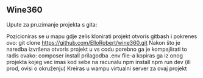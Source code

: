## Wine360

Upute za pruzimanje projekta s gita:

Pozicioniras se u mapu gdje zelis klonirati projekt otvoris gitbash i pokrenes ovo: git clone https://github.com/ElloRobert/wine360.git
Nakon što je naredba izvršena otvoris projekt u vs codu porebno ga je kompajlirati to radis ovako:
composer install
prilagodba .env file-a kopiras ga iz onog projekta kojeg vec imas kod sebe na racunalu 
npm install
npm run dev (ili prod, ovisi o okruženju)
Kreiras u wampu virtualni server za ovaj projekt 